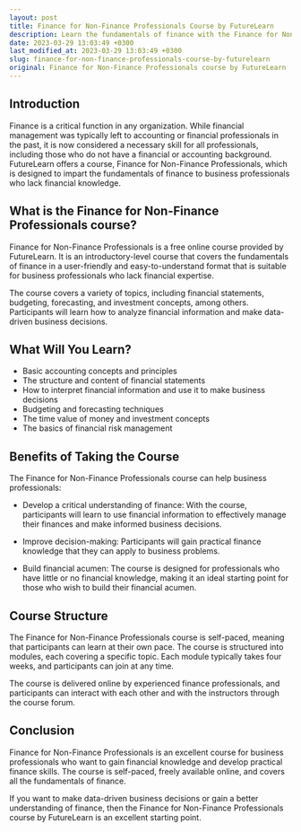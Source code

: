 ```yaml
---
layout: post
title: Finance for Non-Finance Professionals Course by FutureLearn
description: Learn the fundamentals of finance with the Finance for Non-Finance Professionals Course by FutureLearn. Gain relevant knowledge to make informed business decisions.
date: 2023-03-29 13:03:49 +0300
last_modified_at: 2023-03-29 13:03:49 +0300
slug: finance-for-non-finance-professionals-course-by-futurelearn
original: Finance for Non-Finance Professionals course by FutureLearn
---
```

## Introduction

Finance is a critical function in any organization. While financial management was typically left to accounting or financial professionals in the past, it is now considered a necessary skill for all professionals, including those who do not have a financial or accounting background. FutureLearn offers a course, Finance for Non-Finance Professionals, which is designed to impart the fundamentals of finance to business professionals who lack financial knowledge.

## What is the Finance for Non-Finance Professionals course?

Finance for Non-Finance Professionals is a free online course provided by FutureLearn. It is an introductory-level course that covers the fundamentals of finance in a user-friendly and easy-to-understand format that is suitable for business professionals who lack financial expertise.

The course covers a variety of topics, including financial statements, budgeting, forecasting, and investment concepts, among others. Participants will learn how to analyze financial information and make data-driven business decisions.

## What Will You Learn?

* Basic accounting concepts and principles
* The structure and content of financial statements
* How to interpret financial information and use it to make business decisions
* Budgeting and forecasting techniques
* The time value of money and investment concepts
* The basics of financial risk management

## Benefits of Taking the Course

The Finance for Non-Finance Professionals course can help business professionals:

* Develop a critical understanding of finance: With the course, participants will learn to use financial information to effectively manage their finances and make informed business decisions.

* Improve decision-making: Participants will gain practical finance knowledge that they can apply to business problems.

* Build financial acumen: The course is designed for professionals who have little or no financial knowledge, making it an ideal starting point for those who wish to build their financial acumen.

## Course Structure

The Finance for Non-Finance Professionals course is self-paced, meaning that participants can learn at their own pace. The course is structured into modules, each covering a specific topic. Each module typically takes four weeks, and participants can join at any time.

The course is delivered online by experienced finance professionals, and participants can interact with each other and with the instructors through the course forum.

## Conclusion

Finance for Non-Finance Professionals is an excellent course for business professionals who want to gain financial knowledge and develop practical finance skills. The course is self-paced, freely available online, and covers all the fundamentals of finance.

If you want to make data-driven business decisions or gain a better understanding of finance, then the Finance for Non-Finance Professionals course by FutureLearn is an excellent starting point.